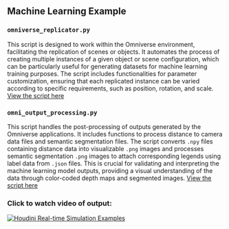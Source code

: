 ## Machine Learning Example

### `omniverse_replicator.py`
This script is designed to work within the Omniverse environment, facilitating the replication of scenes or objects. It automates the process of creating multiple instances of a given object or scene configuration, which can be particularly useful for generating datasets for machine learning training purposes. The script includes functionalities for parameter customization, ensuring that each replicated instance can be varied according to specific requirements, such as position, rotation, and scale.
[View the script here](https://github.com/JMTechArt/Pipeline-Examples/blob/main/Machine_Learning/ommiverse_replicator.py)

### `omni_output_processing.py`
This script handles the post-processing of outputs generated by the Omniverse applications. It includes functions to process distance to camera data files and semantic segmentation files. The script converts `.npy` files containing distance data into visualizable `.png` images and processes semantic segmentation `.png` images to attach corresponding legends using label data from `.json` files. This is crucial for validating and interpreting the machine learning model outputs, providing a visual understanding of the data through color-coded depth maps and segmented images.
[View the script here](https://github.com/JMTechArt/Pipeline-Examples/tree/main/Machine_Learning/omni_output_processing.py)

### Click to watch video of output:
[![Houdini Real-time Simulation Examples](https://vumbnail.com/940406383:b87a58500e.jpg)](https://vimeo.com/940406383/b87a58500e?share=copy "Houdini Real-time Simulation Examples - Click to Watch!")

